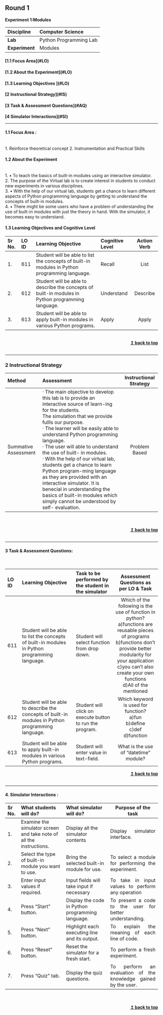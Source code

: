 ## Round 1

<p align="center">

<b> Experiment 1:Modules </b> <a name="top"></a> <br>

</p>

| <b>Discipline      | </b> Computer Science  |
| :----------------- | :--------------------- |
| <b> Lab</b>        | Python Programming Lab |
| <b> Experiment</b> | Modules                |

<h4> [1.1 Focus Area](#LO)
<h4> [1.2 About the Experiment](#LO)
<h4> [1.3 Learning Objectives ](#LO)
<h4> [2 Instructional Strategy](#IS)
<h4> [3 Task & Assessment Questions](#AQ)
<h4> [4 Simulator Interactions](#SI)
<hr>

<a name="LO"></a>

#### 1.1 Focus Area :
<br>1. Reinforce theoretical concept
2. Instrumentation and Practical Skills

#### 1.2 About the Experiment

<br/>1. • To teach the basics of built-in modules using an interactive simulator.
<br/>2. The purpose of the Virtual lab is to create interest in students to conduct new experiments in various disciplines.
<br/>3. • With the help of our virtual lab, students get a chance to learn different aspects of Python programming language by getting to understand the concepts of built-in modules.
<br/>4. • There might be some users who have a problem of understanding the use of built-in modules with just the theory in hand. With the simulator, it becomes easy to understand.

#### 1.3 Learning Objectives and Cognitive Level

Sr No. |  LO ID |    Learning Objective  | Cognitive Level | Action Verb
:--|:--|:--|:--|:-:
1.| 611 | Student will be able to list the concepts of built-in modules in Python programming language.<br> | Recall	| List
2.| 612 | Student will be able to describe the concepts of built-in modules in Python programming language. | Understand | Describe
3.| 613 | Student will be able to apply built-in modules in various Python programs. | Apply | Apply
<br/>
<div align="right">
    <b><a href="#top">↥ back to top</a></b>
</div>
<br/>
<hr>
<a name="IS"></a>
<h3> 2 Instructional Strategy</h3>

Method  | Assessment | Instructional Strategy
:--|:--|:-:
Summative Assessment | · The main objective to develop this lab is to provide an interactive source of learn-ing for the students.<br>The simulation that we provide ful lls our purpose.<br>· The learner will be easily able to understand Python programming language.<br>· The user will able to understand the use of built- in modules.<br>· With the help of our virtual lab, students get a chance to learn Python program-ming language as they are provided with an interactive simulator. It is bene cial in understanding the basics of built-in modules which simply cannot be understood by self- evaluation.	| Problem Based 

<br>
 <div align="justify">
  
<br/>
<div align="right">
    <b><a href="#top">↥ back to top</a></b>
</div>
<br/>
<hr>

<a name="AQ"></a>

#### 3 Task & Assessment Questions:
<br>

LO ID |    Learning Objective  | Task to be performed by <br> the student  in the simulator | Assessment Questions as per LO & Task
:--|:--|:--|:-:
611 | Student will be able to list the concepts of built-in modules in Python programming language. | Student will select function from drop down. | Which of the following is the use of function in python?<br> a)functions are reusable pieces of programs <br>b)functions don’t provide better modularity for your application<br>c)you can’t also create your own functions<br>d)All of the mentioned
612 | Student will be able to describe the concepts of built-in modules in Python programming language.| Student will click on execute button to run the program. | Which keyword is used for function?<br>a)fun<br>b)define<br>c)def<br>d)function
613 | Student will be able to apply built-in modules in various Python programs. | Student will enter value in text-field. | What is the use of “datetime” module?<br>

<div align="right">
    <b><a href="#top">↥ back to top</a></b>
</div>
<br/>
<hr>

<a name="AQ"></a>

#### 4. Simulator Interactions :

| Sr No. | What students will do?                                              | What simulator will do?                          |                                  Purpose of the task                                   |
| :----- | :------------------------------------------------------------------ | :----------------------------------------------- | :------------------------------------------------------------------------------------: |
| 1.     | Examine the simulator screen and take note of all the instructions. | Display all the simulator contents               |                 <div align="justify"> Display simulator interface.<br>                 |
| 2.     | Select the type of built-in module you want to use.                 | Bring the selected built-in module for use.      |     <div align = "justify">To select a module for performing the experiment. <br>      |
| 3.     | Enter input values if required.                                     | Input fields will take input if necessary        |       <div align="justify"> To take in input values to perform any operation<br>       |
| 4.     | Press “Start” button.                                               | Display the code in Python programming language. |   <div align="justify"> To present a code to the user for better understanding.<br>    |
| 5.     | Press “Next” button.                                                | Highlight each executing line and its output.    |         <div align="justify"> To explain the meaning of each line of code.<br>         |
| 6.     | Press “Reset" button.                                               | Reset the simulator for a fresh start.           |                <div align="justify">To perform a fresh experiment.<br>                 |
| 7.     | Press “Quiz" tab.                                                   | Display the quiz questions.                      | <div align="justify">To perform an evaluation of the knowledge gained by the user.<br> |

 <br>

 <br/>
<div align="right">
    <b><a href="#top">↥ back to top</a></b>
</div>
<br/>
